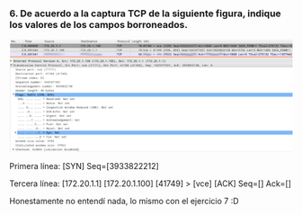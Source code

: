 ### 6. De acuerdo a la captura TCP de la siguiente figura, indique los valores de los campos borroneados.

![alt text](ejercicio6.png)

Primera línea:
[SYN] Seq=[3933822212]

Tercera línea:
[172.20.1.1] [172.20.1.100] [41749] > [vce] [ACK] Seq=[] Ack=[]

Honestamente no entendí nada, lo mismo con el ejercicio 7 :D